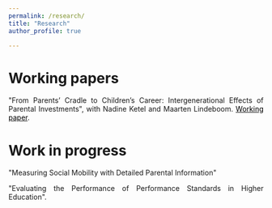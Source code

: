 ```yaml
---
permalink: /research/
title: "Research"
author_profile: true

---
```


<p align="justify">  

</p>

# Working papers

<p align="justify"> 
"From Parents’ Cradle to Children’s Career: Intergenerational Effects of Parental Investments", with Nadine Ketel and Maarten Lindeboom.  
<a href="https://t.co/PjTNb2H1qg" style="color: black;">Working paper</a>.

<p align="justify">  

</p>

# Work in progress

<p align="justify"> 
"Measuring Social Mobility with Detailed Parental Information"

<p align="justify"> 
"Evaluating the Performance of Performance Standards in Higher Education". 


